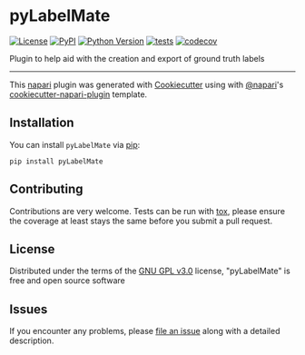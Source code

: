 # pyLabelMate

[![License](https://img.shields.io/pypi/l/pyLabelMate.svg?color=green)](https://github.com/peter-hogg/pyLabelMate/raw/master/LICENSE)
[![PyPI](https://img.shields.io/pypi/v/pyLabelMate.svg?color=green)](https://pypi.org/project/pyLabelMate)
[![Python Version](https://img.shields.io/pypi/pyversions/pyLabelMate.svg?color=green)](https://python.org)
[![tests](https://github.com/peter-hogg/pyLabelMate/workflows/tests/badge.svg)](https://github.com/peter-hogg/pyLabelMate/actions)
[![codecov](https://codecov.io/gh/peter-hogg/pyLabelMate/branch/master/graph/badge.svg)](https://codecov.io/gh/peter-hogg/pyLabelMate)

Plugin to help aid with the creation and export of ground truth labels

----------------------------------

This [napari] plugin was generated with [Cookiecutter] using with [@napari]'s [cookiecutter-napari-plugin] template.

<!--
Don't miss the full getting started guide to set up your new package:
https://github.com/napari/cookiecutter-napari-plugin#getting-started

and review the napari docs for plugin developers:
https://napari.org/docs/plugins/index.html
-->

## Installation

You can install `pyLabelMate` via [pip]:

    pip install pyLabelMate

## Contributing

Contributions are very welcome. Tests can be run with [tox], please ensure
the coverage at least stays the same before you submit a pull request.

## License

Distributed under the terms of the [GNU GPL v3.0] license,
"pyLabelMate" is free and open source software

## Issues

If you encounter any problems, please [file an issue] along with a detailed description.

[napari]: https://github.com/napari/napari
[Cookiecutter]: https://github.com/audreyr/cookiecutter
[@napari]: https://github.com/napari
[MIT]: http://opensource.org/licenses/MIT
[BSD-3]: http://opensource.org/licenses/BSD-3-Clause
[GNU GPL v3.0]: http://www.gnu.org/licenses/gpl-3.0.txt
[GNU LGPL v3.0]: http://www.gnu.org/licenses/lgpl-3.0.txt
[Apache Software License 2.0]: http://www.apache.org/licenses/LICENSE-2.0
[Mozilla Public License 2.0]: https://www.mozilla.org/media/MPL/2.0/index.txt
[cookiecutter-napari-plugin]: https://github.com/napari/cookiecutter-napari-plugin
[file an issue]: https://github.com/peter-hogg/pyLabelMate/issues
[napari]: https://github.com/napari/napari
[tox]: https://tox.readthedocs.io/en/latest/
[pip]: https://pypi.org/project/pip/
[PyPI]: https://pypi.org/
